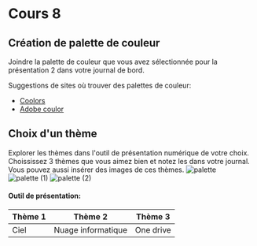 # Cours 8
## Création de palette de couleur
Joindre la palette de couleur que vous avez sélectionnée pour la présentation 2 dans votre journal de bord.   

Suggestions de sites où trouver des palettes de couleur: 
* [Coolors](https://coolors.co/)
* [Adobe coulor](https://color.adobe.com/fr/create/color-wheel)

## Choix d'un thème 
Explorer les thèmes dans l'outil de présentation numérique de votre choix. Choississez 3 thèmes que vous aimez bien et notez les dans votre journal. Vous pouvez aussi insérer des images de ces thèmes. 
![palette](https://user-images.githubusercontent.com/89608202/141649233-b537467c-9b71-4f03-81c9-d79733cdd5b7.png)
![palette (1)](https://user-images.githubusercontent.com/89608202/141649270-10b9d219-2242-453b-a902-cebe006769c8.png)
![palette (2)](https://user-images.githubusercontent.com/89608202/141649304-d65613bf-52cc-462f-b8c3-bad4eb5360e0.png)




#### Outil de présentation:    
Thème 1 | Thème 2 | Thème 3
--| -- | --
Ciel  | Nuage informatique | One drive 
